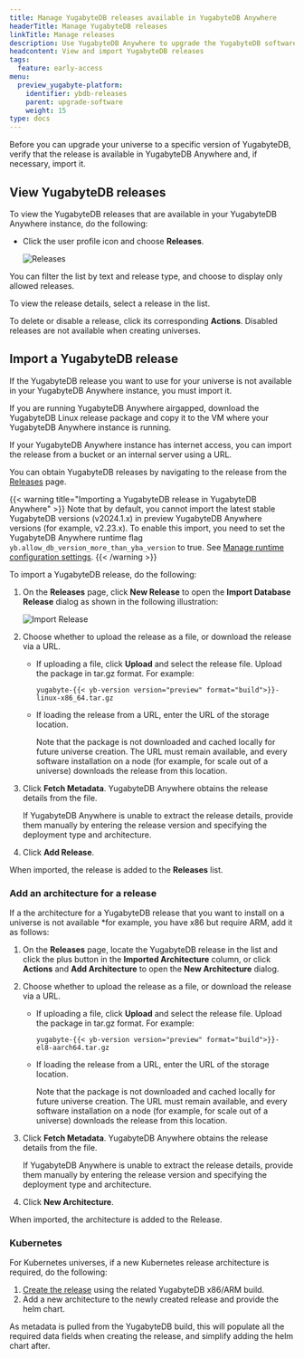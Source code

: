 ```yaml
---
title: Manage YugabyteDB releases available in YugabyteDB Anywhere
headerTitle: Manage YugabyteDB releases
linkTitle: Manage releases
description: Use YugabyteDB Anywhere to upgrade the YugabyteDB software on universes.
headcontent: View and import YugabyteDB releases
tags:
  feature: early-access
menu:
  preview_yugabyte-platform:
    identifier: ybdb-releases
    parent: upgrade-software
    weight: 15
type: docs
---
```


Before you can upgrade your universe to a specific version of YugabyteDB, verify that the release is available in YugabyteDB Anywhere and, if necessary, import it.

## View YugabyteDB releases

To view the YugabyteDB releases that are available in your YugabyteDB Anywhere instance, do the following:

- Click the user profile icon and choose **Releases**.

    ![Releases](/images/yp/releases-list-2024.png)

You can filter the list by text and release type, and choose to display only allowed releases.

To view the release details, select a release in the list.

To delete or disable a release, click its corresponding **Actions**. Disabled releases are not available when creating universes.

## Import a YugabyteDB release

If the YugabyteDB release you want to use for your universe is not available in your YugabyteDB Anywhere instance, you must import it.

If you are running YugabyteDB Anywhere airgapped, download the YugabyteDB Linux release package and copy it to the VM where your YugabyteDB Anywhere instance is running.

If your YugabyteDB Anywhere instance has internet access, you can import the release from a bucket or an internal server using a URL.

You can obtain YugabyteDB releases by navigating to the release from the [Releases](../../../releases/ybdb-releases/) page.

{{< warning title="Importing a YugabyteDB release in YugabyteDB Anywhere" >}}
Note that by default, you cannot import the latest stable YugabyteDB versions (v2024.1.x) in preview YugabyteDB Anywhere versions (for example, v2.23.x).
To enable this import, you need to set the YugabyteDB Anywhere runtime flag `yb.allow_db_version_more_than_yba_version` to true. See [Manage runtime configuration settings](../../administer-yugabyte-platform/manage-runtime-config/).
{{< /warning >}}

To import a YugabyteDB release, do the following:

1. On the **Releases** page, click **New Release** to open the **Import Database Release** dialog as shown in the following illustration:

    ![Import Release](/images/yp/import-releases-2024.png)

1. Choose whether to upload the release as a file, or download the release via a URL.

    - If uploading a file, click **Upload** and select the release file. Upload the package in tar.gz format. For example:

        `yugabyte-{{< yb-version version="preview" format="build">}}-linux-x86_64.tar.gz`

    - If loading the release from a URL, enter the URL of the storage location.

        Note that the package is not downloaded and cached locally for future universe creation. The URL must remain available, and every software installation on a node (for example, for scale out of a universe) downloads the release from this location.

1. Click **Fetch Metadata**. YugabyteDB Anywhere obtains the release details from the file.

    If YugabyteDB Anywhere is unable to extract the release details, provide them manually by entering the release version and specifying the deployment type and architecture.

1. Click **Add Release**.

When imported, the release is added to the **Releases** list.

### Add an architecture for a release

If a the architecture for a YugabyteDB release that you want to install on a universe is not available *for example, you have x86 but require ARM, add it as follows:

1. On the **Releases** page, locate the YugabyteDB release in the list and click the plus button in the **Imported Architecture** column, or click **Actions** and **Add Architecture** to open the **New Architecture** dialog.

1. Choose whether to upload the release as a file, or download the release via a URL.

    - If uploading a file, click **Upload** and select the release file. Upload the package in tar.gz format. For example:

        `yugabyte-{{< yb-version version="preview" format="build">}}-el8-aarch64.tar.gz`

    - If loading the release from a URL, enter the URL of the storage location.

        Note that the package is not downloaded and cached locally for future universe creation. The URL must remain available, and every software installation on a node (for example, for scale out of a universe) downloads the release from this location.

1. Click **Fetch Metadata**. YugabyteDB Anywhere obtains the release details from the file.

    If YugabyteDB Anywhere is unable to extract the release details, provide them manually by entering the release version and specifying the deployment type and architecture.

1. Click **New Architecture**.

When imported, the architecture is added to the Release.

### Kubernetes

For Kubernetes universes, if a new Kubernetes release architecture is required, do the following:

1. [Create the release](#import-a-yugabytedb-release) using the related YugabyteDB x86/ARM build.
1. Add a new architecture to the newly created release and provide the helm chart.

As metadata is pulled from the YugabyteDB build, this will populate all the required data fields when creating the release, and simplify adding the helm chart after.
